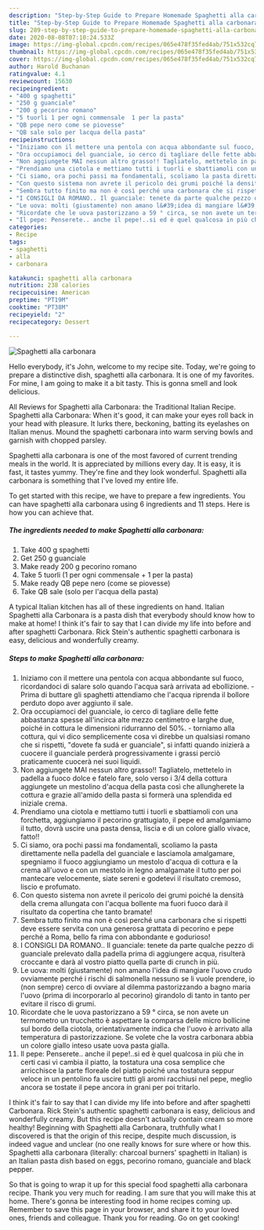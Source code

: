```yaml
---
description: "Step-by-Step Guide to Prepare Homemade Spaghetti alla carbonara"
title: "Step-by-Step Guide to Prepare Homemade Spaghetti alla carbonara"
slug: 289-step-by-step-guide-to-prepare-homemade-spaghetti-alla-carbonara
date: 2020-08-08T07:10:24.533Z
image: https://img-global.cpcdn.com/recipes/065e478f35fed4ab/751x532cq70/spaghetti-alla-carbonara-recipe-main-photo.jpg
thumbnail: https://img-global.cpcdn.com/recipes/065e478f35fed4ab/751x532cq70/spaghetti-alla-carbonara-recipe-main-photo.jpg
cover: https://img-global.cpcdn.com/recipes/065e478f35fed4ab/751x532cq70/spaghetti-alla-carbonara-recipe-main-photo.jpg
author: Harold Buchanan
ratingvalue: 4.1
reviewcount: 15630
recipeingredient:
- "400 g spaghetti"
- "250 g guanciale"
- "200 g pecorino romano"
- "5 tuorli 1 per ogni commensale  1 per la pasta"
- "QB pepe nero come se piovesse"
- "QB sale solo per lacqua della pasta"
recipeinstructions:
- "Iniziamo con il mettere una pentola con acqua abbondante sul fuoco, ricordandoci di salare solo quando l&#39;acqua sarà arrivata ad ebollizione.  Prima di buttare gli spaghetti attendiamo che l&#39;acqua riprenda il bollore perduto dopo aver aggiunto il sale."
- "Ora occupiamoci del guanciale, io cerco di tagliare delle fette abbastanza spesse all&#39;incirca alte mezzo centimetro e larghe due, poiché in cottura le dimensioni ridurranno del 50%. torniamo alla cottura, qui vi dico semplicemente cosa vi direbbe un qualsiasi romano che si rispetti, &#34;dovete fa sudá er guanciale&#34;, si infatti quando inizierà a cuocere il guanciale perderà progressivamente i grassi perciò praticamente cuocerà nei suoi liquidi."
- "Non aggiungete MAI nessun altro grasso!! Tagliatelo, mettetelo in padella a fuoco dolce e fatelo fare, solo verso i 3/4 della cottura aggiungete un mestolino d&#39;acqua della pasta così che allungherete la cottura e grazie all&#39;amido della pasta si formerà una splendida ed iniziale crema."
- "Prendiamo una ciotola e mettiamo tutti i tuorli e sbattiamoli con una forchetta, aggiungiamo il pecorino grattugiato, il pepe ed amalgamiamo il tutto, dovrà uscire una pasta densa, liscia e di un colore giallo vivace, fatto!!"
- "Ci siamo, ora pochi passi ma fondamentali, scoliamo la pasta direttamente nella padella del guanciale e lasciamola amalgamare, spegniamo il fuoco aggiungiamo un mestolo d&#39;acqua di cottura e la crema all&#39;uovo e con un mestolo in legno amalgamate il tutto per poi mantecare velocemente, siate sereni e godetevi il risultato cremoso, liscio e profumato."
- "Con questo sistema non avrete il pericolo dei grumi poiché la densità della crema allungata con l&#39;acqua bollente ma fuori fuoco darà il risultato da copertina che tanto bramate!"
- "Sembra tutto finito ma non è così perché una carbonara che si rispetti deve essere servita con una generosa grattata di pecorino e pepe perché a Roma, bello fa rima con abbondante e godurioso!"
- "I CONSIGLI DA ROMANO.. Il guanciale: tenete da parte qualche pezzo di guanciale prelevato dalla padella prima di aggiungere acqua, risulterà croccante e darà al vostro piatto quella parte di crunch in più."
- "Le uova: molti (giustamente) non amano l&#39;idea di mangiare l&#39;uovo crudo ovviamente perché i rischi di salmonella nessuno se li vuole prendere, io (non sempre) cerco di ovviare al dilemma pastorizzando a bagno maria l&#39;uovo (prima di incorporarlo al pecorino) girandolo di tanto in tanto per evitare il risco di grumi."
- "Ricordate che le uova pastorizzano a 59 ° circa, se non avete un termometro un trucchetto è aspettare la comparsa delle micro bollicine sul bordo della ciotola, orientativamente indica che l&#39;uovo è arrivato alla temperatura di pastorizzazione. Se volete che la vostra carbonara abbia un colore giallo inteso usate uova pasta gialla."
- "Il pepe: Penserete.. anche il pepe!..si ed è quel qualcosa in più che in certi casi vi cambia il piatto, la tostatura una cosa semplice che arricchisce la parte floreale del piatto poiché una tostatura seppur veloce in un pentolino fa uscire tutti gli aromi racchiusi nel pepe, meglio ancora se tostate il pepe ancora in grani per poi tritarlo."
categories:
- Recipe
tags:
- spaghetti
- alla
- carbonara

katakunci: spaghetti alla carbonara 
nutrition: 238 calories
recipecuisine: American
preptime: "PT19M"
cooktime: "PT38M"
recipeyield: "2"
recipecategory: Dessert

---
```



![Spaghetti alla carbonara](https://img-global.cpcdn.com/recipes/065e478f35fed4ab/751x532cq70/spaghetti-alla-carbonara-recipe-main-photo.jpg)

Hello everybody, it's John, welcome to my recipe site. Today, we're going to prepare a distinctive dish, spaghetti alla carbonara. It is one of my favorites. For mine, I am going to make it a bit tasty. This is gonna smell and look delicious.

All Reviews for Spaghetti alla Carbonara: the Traditional Italian Recipe. Spaghetti alla Carbonara: When it&#39;s good, it can make your eyes roll back in your head with pleasure. It lurks there, beckoning, batting its eyelashes on Italian menus. Mound the spaghetti carbonara into warm serving bowls and garnish with chopped parsley.

Spaghetti alla carbonara is one of the most favored of current trending meals in the world. It is appreciated by millions every day. It is easy, it is fast, it tastes yummy. They're fine and they look wonderful. Spaghetti alla carbonara is something that I've loved my entire life.


To get started with this recipe, we have to prepare a few ingredients. You can have spaghetti alla carbonara using 6 ingredients and 11 steps. Here is how you can achieve that.

<!--inarticleads1-->

##### The ingredients needed to make Spaghetti alla carbonara:

1. Take 400 g spaghetti
1. Get 250 g guanciale
1. Make ready 200 g pecorino romano
1. Take 5 tuorli (1 per ogni commensale + 1 per la pasta)
1. Make ready QB pepe nero (come se piovesse)
1. Take QB sale (solo per l&#39;acqua della pasta)


A typical Italian kitchen has all of these ingredients on hand. Italian Spaghetti alla Carbonara is a pasta dish that everybody should know how to make at home! I think it&#39;s fair to say that I can divide my life into before and after spaghetti Carbonara. Rick Stein&#39;s authentic spaghetti carbonara is easy, delicious and wonderfully creamy. 

<!--inarticleads2-->

##### Steps to make Spaghetti alla carbonara:

1. Iniziamo con il mettere una pentola con acqua abbondante sul fuoco, ricordandoci di salare solo quando l&#39;acqua sarà arrivata ad ebollizione.  - Prima di buttare gli spaghetti attendiamo che l&#39;acqua riprenda il bollore perduto dopo aver aggiunto il sale.
1. Ora occupiamoci del guanciale, io cerco di tagliare delle fette abbastanza spesse all&#39;incirca alte mezzo centimetro e larghe due, poiché in cottura le dimensioni ridurranno del 50%. - torniamo alla cottura, qui vi dico semplicemente cosa vi direbbe un qualsiasi romano che si rispetti, &#34;dovete fa sudá er guanciale&#34;, si infatti quando inizierà a cuocere il guanciale perderà progressivamente i grassi perciò praticamente cuocerà nei suoi liquidi.
1. Non aggiungete MAI nessun altro grasso!! Tagliatelo, mettetelo in padella a fuoco dolce e fatelo fare, solo verso i 3/4 della cottura aggiungete un mestolino d&#39;acqua della pasta così che allungherete la cottura e grazie all&#39;amido della pasta si formerà una splendida ed iniziale crema.
1. Prendiamo una ciotola e mettiamo tutti i tuorli e sbattiamoli con una forchetta, aggiungiamo il pecorino grattugiato, il pepe ed amalgamiamo il tutto, dovrà uscire una pasta densa, liscia e di un colore giallo vivace, fatto!!
1. Ci siamo, ora pochi passi ma fondamentali, scoliamo la pasta direttamente nella padella del guanciale e lasciamola amalgamare, spegniamo il fuoco aggiungiamo un mestolo d&#39;acqua di cottura e la crema all&#39;uovo e con un mestolo in legno amalgamate il tutto per poi mantecare velocemente, siate sereni e godetevi il risultato cremoso, liscio e profumato.
1. Con questo sistema non avrete il pericolo dei grumi poiché la densità della crema allungata con l&#39;acqua bollente ma fuori fuoco darà il risultato da copertina che tanto bramate!
1. Sembra tutto finito ma non è così perché una carbonara che si rispetti deve essere servita con una generosa grattata di pecorino e pepe perché a Roma, bello fa rima con abbondante e godurioso!
1. I CONSIGLI DA ROMANO.. Il guanciale: tenete da parte qualche pezzo di guanciale prelevato dalla padella prima di aggiungere acqua, risulterà croccante e darà al vostro piatto quella parte di crunch in più.
1. Le uova: molti (giustamente) non amano l&#39;idea di mangiare l&#39;uovo crudo ovviamente perché i rischi di salmonella nessuno se li vuole prendere, io (non sempre) cerco di ovviare al dilemma pastorizzando a bagno maria l&#39;uovo (prima di incorporarlo al pecorino) girandolo di tanto in tanto per evitare il risco di grumi.
1. Ricordate che le uova pastorizzano a 59 ° circa, se non avete un termometro un trucchetto è aspettare la comparsa delle micro bollicine sul bordo della ciotola, orientativamente indica che l&#39;uovo è arrivato alla temperatura di pastorizzazione. Se volete che la vostra carbonara abbia un colore giallo inteso usate uova pasta gialla.
1. Il pepe: Penserete.. anche il pepe!..si ed è quel qualcosa in più che in certi casi vi cambia il piatto, la tostatura una cosa semplice che arricchisce la parte floreale del piatto poiché una tostatura seppur veloce in un pentolino fa uscire tutti gli aromi racchiusi nel pepe, meglio ancora se tostate il pepe ancora in grani per poi tritarlo.


I think it&#39;s fair to say that I can divide my life into before and after spaghetti Carbonara. Rick Stein&#39;s authentic spaghetti carbonara is easy, delicious and wonderfully creamy. But this recipe doesn&#39;t actually contain cream so more healthy! Beginning with Spaghetti alla Carbonara, truthfully what I discovered is that the origin of this recipe, despite much discussion, is indeed vague and unclear (no one really knows for sure where or how this. Spaghetti alla carbonara (literally: charcoal burners&#39; spaghetti in Italian) is an Italian pasta dish based on eggs, pecorino romano, guanciale and black pepper. 

So that is going to wrap it up for this special food spaghetti alla carbonara recipe. Thank you very much for reading. I am sure that you will make this at home. There's gonna be interesting food in home recipes coming up. Remember to save this page in your browser, and share it to your loved ones, friends and colleague. Thank you for reading. Go on get cooking!
